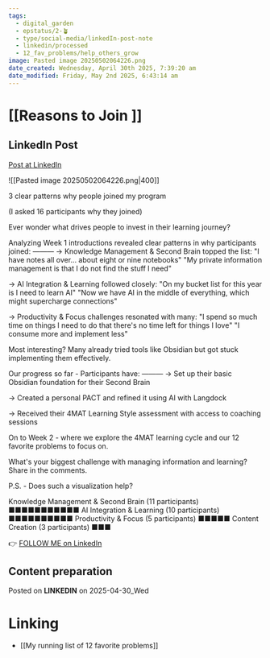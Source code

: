 ```yaml
---
tags:
  - digital_garden
  - epstatus/2-🪴
  - type/social-media/linkedIn-post-note
  - linkedin/processed
  - 12_fav_problems/help_others_grow
image: Pasted image 20250502064226.png
date_created: Wednesday, April 30th 2025, 7:39:20 am
date_modified: Friday, May 2nd 2025, 6:43:14 am
---
```

# [[Reasons to Join ]]
## LinkedIn Post
[Post at LinkedIn](https://www.linkedin.com/posts/sebastiankamilli_3-clear-patterns-why-people-joined-my-program-activity-7323224948007653377-6-Lo?utm_source=share&utm_medium=member_desktop&rcm=ACoAAA1M1pkBgWCYPhT45EpfLiHzViQqRWNCIv4)

![[Pasted image 20250502064226.png|400]]

3 clear patterns why people joined my program

(I asked 16 participants why they joined)

Ever wonder what drives people to invest in their learning journey? 

Analyzing Week 1 introductions revealed clear patterns in why participants joined:
———
→ Knowledge Management & Second Brain topped the list:
"I have notes all over... about eight or nine notebooks"
"My private information management is that I do not find the stuff I need"

→ AI Integration & Learning followed closely:
"On my bucket list for this year is I need to learn AI"
"Now we have AI in the middle of everything, which might supercharge connections"

→ Productivity & Focus challenges resonated with many:
"I spend so much time on things I need to do that there's no time left for things I love"
"I consume more and implement less"

Most interesting? Many already tried tools like Obsidian but got stuck implementing them effectively.

Our progress so far - Participants have:
———
→ Set up their basic Obsidian foundation for their Second Brain

→ Created a personal PACT and refined it using AI with Langdock

→ Received their 4MAT Learning Style assessment with access to coaching sessions

On to Week 2 - where we explore the 4MAT learning cycle and our 12 favorite problems to focus on.

What's your biggest challenge with managing information and learning? Share in the comments.

P.S. - Does such a visualization help?

Knowledge Management & Second Brain (11 participants) 
■■■■■■■■■■■ 
AI Integration & Learning (10 participants) 
■■■■■■■■■■ 
Productivity & Focus (5 participants) 
■■■■■ 
Content Creation (3 participants) 
■■■

👉 [FOLLOW ME on LinkedIn](https://www.linkedin.com/comm/mynetwork/discovery-see-all?usecase=PEOPLE_FOLLOWS&followMember=sebastiankamilli)

## Content preparation

Posted on **LINKEDIN** on 2025-04-30_Wed
# Linking
+ [[My running list of 12 favorite problems]]